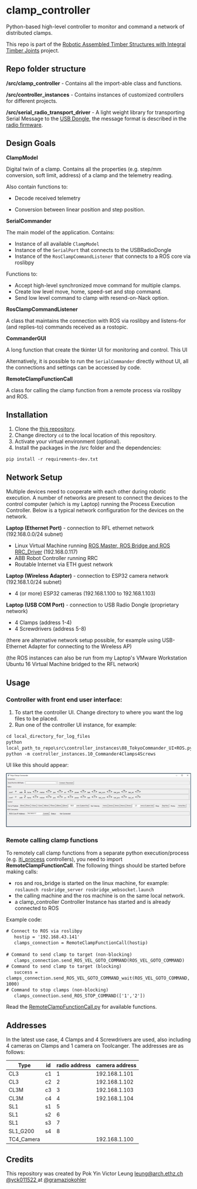 # clamp_controller
Python-based high-level controller to monitor and command a network of distributed clamps.

This repo is part of the [Robotic Assembled Timber Structures with Integral Timber Joints](https://github.com/gramaziokohler/integral_timber_joints) project.

## Repo folder structure

**/src/clamp_controller** - Contains all the import-able class and functions.

**/src/controller_instances** - Contains instances of customized controllers for different projects.

**/src/serial_radio_transport_driver** - A light weight library for transporting Serial Message to the [USB Dongle](https://github.com/gramaziokohler/clamp_electronics/blob/master/00_USBRadioDongle/00_USBRadioDongle.md), the message format is described in the [radio firmware](https://github.com/gramaziokohler/clamp_firmware/tree/master/serial_radio).

## Design Goals

**ClampModel**

Digital twin of a clamp. Contains all the properties (e.g. step/mm conversion, soft limit, address) of a clamp and the telemetry reading.

Also contain functions to:

- Decode received telemetry

- Conversion between linear position and step position.

**SerialCommander**

The main model of the application. Contains:

- Instance of all available `ClampModel`
- Instance of the `SerialPort` that connects to the USBRadioDongle
- Instance of the `RosClampCommandListener` that connects to a ROS core via roslibpy

Functions to:

- Accept high-level synchronized move command for multiple clamps.
- Create low level move, home, speed-set and stop command.
- Send low level command to clamp with resend-on-Nack option.

**RosClampCommandListener**

A class that maintains the connection with ROS via roslibpy and listens-for (and replies-to) commands received as a rostopic.

**CommanderGUI**

A long function that create the tkinter UI for monitoring and control. This UI

Alternatively, it is possible to run the `SerialCommander` directly without UI, all the connections and settings can be accessed by code.

**RemoteClampFunctionCall**

A class for calling the clamp function from a remote process via roslibpy and ROS.

## Installation

1. Clone the [this repository](https://github.com/gramaziokohler/clamp_controller).
2. Change directory `cd` to the local location of this repository.
3. Activate your virtual environment (optional).
4. Install the packages in the /src folder and the dependencies:

```
pip install -r requirements-dev.txt
```

## Network Setup

Multiple devices need to cooperate with each other during robotic execution. A number of networks are present to connect the devices to the control computer (which is my Laptop) running the Process Execution Controller. Below is a typical network configuration for the devices on the network.

**Laptop (Ethernet Port)** - connection to RFL ethernet network (192.168.0.0/24 subnet)

- Linux Virtual Machine running [ROS Master, ROS Bridge and ROS RRC_Driver](https://compas-rrc.github.io/compas_rrc/latest/reference/index.html) (192.168.0.117)
- ABB Robot Controller running RRC
- Routable Internet via ETH guest network

**Laptop (Wireless Adapter)** - connection to ESP32 camera network (192.168.1.0/24 subnet)

- 4 (or more) ESP32 cameras (192.168.1.100 to 192.168.1.103)

**Laptop (USB COM Port)** - connection to USB Radio Dongle (proprietary network)

- 4 Clamps (address 1-4)
- 4 Screwdrivers (address 5-8)

(there are alternative network setup possible, for example using USB-Ethernet Adapter for connecting to the Wireless AP)

(the ROS instances can also be run from my Laptop's VMware Workstation Ubuntu 16 Virtual Machine bridged to the RFL network)

## Usage

### Controller with front end user interface:

1. To start the controller UI. Change directory to where you want the log files to be placed.
2. Run one of the controller UI instance, for example:

```
cd local_directory_for_log_files
python local_path_to_repo\src\controller_instances\08_TokyoCommander_UI+ROS.py
python -m controller_instances.10_Commander4Clamps4Screws
```

UI like this should appear:

![UI_Tokyo_JustStarted](doc/UI_Tokyo_JustStarted.jpg)

### Remote calling clamp functions

To remotely call clamp functions from a separate python execution/process (e.g. [itj_process](https://github.com/gramaziokohler/itj_process) controllers), you need to import **RemoteClampFunctionCall**. The following things should be started before making calls:

- ros and ros_bridge is started on the linux machine, for example: ` roslaunch rosbridge_server rosbridge_websocket.launch`
- the calling machine and the ros machine is on the same local network.
- a clamp_controller Controller Instance has started and is already connected to ROS

Example code:

```
# Connect to ROS via roslibpy
   hostip = '192.168.43.141'
   clamps_connection = RemoteClampFunctionCall(hostip)

# Command to send clamp to target (non-blocking)
   clamps_connection.send_ROS_VEL_GOTO_COMMAND(ROS_VEL_GOTO_COMMAND)
# Command to send clamp to target (blocking)
   success = clamps_connection.send_ROS_VEL_GOTO_COMMAND_wait(ROS_VEL_GOTO_COMMAND, 1000)
# Command to stop clamps (non-blocking)
   clamps_connection.send_ROS_STOP_COMMAND(['1','2'])
```

Read the [RemoteClampFunctionCall.py](src\clamp_controller\RemoteClampFunctionCall.py) for available functions.



Addresses
-------------

In the latest use case, 4 Clamps and 4 Screwdrivers are used, also including 4 cameras on Clamps and 1 camera on Toolcanger. The addresses are as follows:

| Type       | id   | radio address | camera address |
| ---------- | ---- | ------------- | -------------- |
| CL3        | c1   | 1             | 192.168.1.101  |
| CL3        | c2   | 2             | 192.168.1.102  |
| CL3M       | c3   | 3             | 192.168.1.103  |
| CL3M       | c4   | 4             | 192.168.1.104  |
| SL1        | s1   | 5             |                |
| SL1        | s2   | 6             |                |
| SL1        | s3   | 7             |                |
| SL1_G200   | s4   | 8             |                |
| TC4_Camera |      |               | 192.168.1.100  |

Credits
-------------

This repository was created by Pok Yin Victor Leung <leung@arch.ethz.ch> [@yck011522 ](https://github.com/yck011522) at [@gramaziokohler](https://github.com/gramaziokohler)

